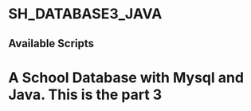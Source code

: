 # SH_DATABASE3_JAVA
## Available Scripts
# A School Database with Mysql and Java. This is the part 3
